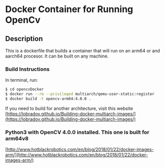 # Docker Container for Running OpenCv

## Description

This is a dockerfile that builds a container that will run on an arm64 or and aarch64 procesor. It can be built on any machine.
### Build Instructions

In terminal, run:

```bash
$ cd opencvDocker
$ docker run --rm --privileged multiarch/qemu-user-static:register
$ docker build -t opencv-arm64:4.0.0 .
```

If you need to build for another architecture, visit this website [https://lobradov.github.io/Building-docker-multiarch-images/](https://lobradov.github.io/Building-docker-multiarch-images/)

### Python3 with OpenCV 4.0.0 installed. This one is built for arm64v8

[http://www.hotblackrobotics.com/en/blog/2018/01/22/docker-images-arm/](http://www.hotblackrobotics.com/en/blog/2018/01/22/docker-images-arm/)


